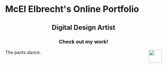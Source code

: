 <h1>McEl Elbrecht's Online Portfolio</h1>

<h2><center>Digital Design Artist</center></h2>

<h3><center>Check out my work!</center></h3>

<p><img src="https://media.giphy.com/media/csWKUcszmgFTMt3CI0/giphy.gif" style="float:right;width:42px;height:42px;">
The pants dance.</p>
